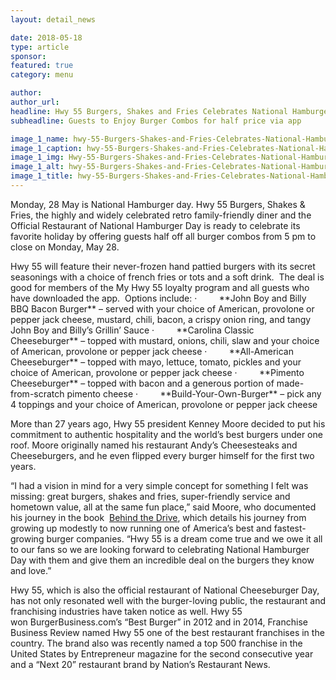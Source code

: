 ```yaml
---
layout: detail_news

date: 2018-05-18
type: article
sponsor:
featured: true
category: menu        

author:  
author_url: 
headline: Hwy 55 Burgers, Shakes and Fries Celebrates National Hamburger 
subheadline: Guests to Enjoy Burger Combos for half price via app

image_1_name: hwy-55-Burgers-Shakes-and-Fries-Celebrates-National-Hamburger-79611
image_1_caption: hwy-55-Burgers-Shakes-and-Fries-Celebrates-National-Hamburger-79611
image_1_img: Hwy-55-Burgers-Shakes-and-Fries-Celebrates-National-Hamburger-79611.jpg
image_1_alt: hwy-55-Burgers-Shakes-and-Fries-Celebrates-National-Hamburger-79611
image_1_title: hwy-55-Burgers-Shakes-and-Fries-Celebrates-National-Hamburger-79611
---
```

	
Monday, 28 May is National Hamburger day. Hwy 55 Burgers, Shakes &amp; Fries,&nbsp;the highly and widely celebrated retro family-friendly diner and the Official Restaurant of National Hamburger Day is ready to celebrate its favorite holiday by offering guests half off all burger combos from 5 pm to close on Monday, May 28.

<!--more-->Hwy 55 will feature their never-frozen hand pattied burgers with its secret seasonings with a choice of french fries or tots and a soft drink. &nbsp;The deal is good for members of the My Hwy 55 loyalty program and all guests who have downloaded the app.&nbsp; Options include:

<!-- [if !supportLists]-->&middot;&nbsp;&nbsp;&nbsp;&nbsp;&nbsp;&nbsp;&nbsp;&nbsp; <!--[endif]-->**John Boy and Billy BBQ Bacon Burger**&nbsp;&ndash; served with your choice of American, provolone or pepper jack cheese, mustard, chili, bacon, a crispy onion ring, and tangy John Boy and Billy&rsquo;s Grillin&rsquo; Sauce

<!-- [if !supportLists]-->&middot;&nbsp;&nbsp;&nbsp;&nbsp;&nbsp;&nbsp;&nbsp;&nbsp; <!--[endif]-->**Carolina Classic Cheeseburger**&nbsp;&ndash; topped with mustard, onions, chili, slaw and your choice of American, provolone or pepper jack cheese

<!-- [if !supportLists]-->&middot;&nbsp;&nbsp;&nbsp;&nbsp;&nbsp;&nbsp;&nbsp;&nbsp; <!--[endif]-->**All-American Cheeseburger**&nbsp;&ndash; topped with mayo, lettuce, tomato, pickles and your choice of American, provolone or pepper jack cheese

<!-- [if !supportLists]-->&middot;&nbsp;&nbsp;&nbsp;&nbsp;&nbsp;&nbsp;&nbsp;&nbsp; <!--[endif]-->**Pimento Cheeseburger**&nbsp;&ndash; topped with bacon and a generous portion of made-from-scratch pimento cheese

<!-- [if !supportLists]-->&middot;&nbsp;&nbsp;&nbsp;&nbsp;&nbsp;&nbsp;&nbsp;&nbsp; <!--[endif]-->**Build-Your-Own-Burger**&nbsp;&ndash; pick any 4 toppings and your choice of American, provolone or pepper jack cheese

More than 27 years ago, Hwy 55 president Kenney Moore decided to put his commitment to authentic hospitality and the world&rsquo;s best burgers under one roof. Moore originally named his restaurant Andy&rsquo;s Cheesesteaks and Cheeseburgers, and he even flipped every burger himself for the first two years.

&ldquo;I had a vision in mind for a very simple concept for something I felt was missing: great burgers, shakes and fries, super-friendly service and hometown value, all at the same fun place,&rdquo; said Moore, who documented his journey in the book&nbsp;
[Behind the Drive](http://www.amazon.com/Behind-Drive-Brandon-Sneed/dp/0986119105), which details his journey from growing up modestly to now running one of America&rsquo;s best and fastest-growing burger companies. &ldquo;Hwy 55 is a dream come true and we owe it all to our fans so we are looking forward to celebrating National Hamburger Day with them and give them an incredible deal on the burgers they know and love.&rdquo;

Hwy 55, which is also the official restaurant of National Cheeseburger Day, has not only resonated well with the burger-loving public, the restaurant and franchising industries have taken notice as well. Hwy 55 won&nbsp;BurgerBusiness.com&rsquo;s&nbsp;&ldquo;Best Burger&rdquo; in 2012 and in 2014,&nbsp;Franchise Business Review&nbsp;named Hwy 55 one of the best restaurant franchises in the country. The brand also was recently named a top 500 franchise in the United States by&nbsp;Entrepreneur&nbsp;magazine for the second consecutive year and a&nbsp;&ldquo;Next 20&rdquo;&nbsp;restaurant brand by Nation&rsquo;s Restaurant News.
